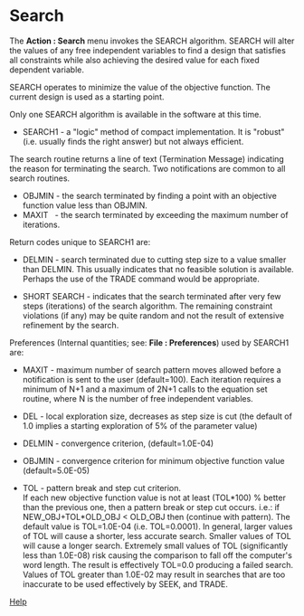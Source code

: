# Search

The **Action : Search** menu invokes the SEARCH algorithm.
SEARCH will alter the values of any free independent variables to find a
design that satisfies all constraints while also achieving the desired
value for each fixed dependent variable.

SEARCH operates to minimize the value of the objective function. 
The current design is used as a starting point.

Only one SEARCH algorithm is available in the software at this time.

* SEARCH1 -  a "logic" method of compact implementation.  It is "robust" 
(i.e. usually finds the right answer) but not always efficient.

The search routine returns a line of text (Termination Message) 
indicating the reason for terminating the search. 
Two notifications are common to all search routines.

*   OBJMIN - the search terminated by finding a point with an objective 
function value less than OBJMIN.   
*   MAXIT &nbsp; - the search terminated by exceeding the maximum number of 
iterations.

Return codes unique to SEARCH1 are:

*  DELMIN  - search terminated due to cutting step size to a value 
smaller than DELMIN.  This usually indicates that no 
feasible solution is available. 
Perhaps the use of the TRADE command would be appropriate.

*  SHORT SEARCH - indicates that the search terminated after very few 
steps (iterations) of the search algorithm. 
The remaining constraint violations (if any) may be quite random and not the 
result of extensive refinement by the search.

Preferences (Internal quantities; see: **File : Preferences**) used by SEARCH1 are:

* MAXIT - maximum number of search pattern moves allowed before a 
notification is sent to the user  (default=100). 
Each iteration requires a minimum of N+1 and a maximum of 2N+1 
calls to the equation set routine, where N is the number of free 
independent variables.

* DEL - local exploration size, decreases as step size is cut 
(the default of 1.0 implies a starting exploration of 5% of the parameter value)

* DELMIN - convergence criterion,   (default=1.0E-04)

* OBJMIN - convergence criterion for minimum objective function value
(default=5.0E-05)

* TOL - pattern break and step cut criterion.   
If each new objective function value is not at least (TOL\*100) % 
better than the previous one, 
then a pattern break or step cut occurs.  i.e.:
if NEW\_OBJ+TOL*OLD\_OBJ < OLD_OBJ then (continue with pattern). 
The default value is TOL=1.0E-04 (i.e. TOL=0.0001). 
In general, larger values of TOL will cause a shorter, less accurate search. 
Smaller values of TOL will cause a longer search. 
Extremely small values of TOL (significantly less than 1.0E-08) 
risk causing the comparison to fall off the computer's word length. 
The result is effectively TOL=0.0 producing a failed search. 
Values of TOL greater than 1.0E-02 may result in searches 
that are too inaccurate to be used effectively by SEEK, and TRADE.   
 
 
 [Help](/docs/Help)